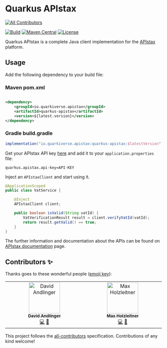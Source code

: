 # Quarkus APIstax

<!-- ALL-CONTRIBUTORS-BADGE:START - Do not remove or modify this section -->
[![All Contributors](https://img.shields.io/badge/all_contributors-2-orange.svg?style=flat-square)](#contributors-)
<!-- ALL-CONTRIBUTORS-BADGE:END -->
[![Build](https://github.com/quarkiverse/quarkus-apistax/workflows/Build/badge.svg)](https://github.com/quarkiverse/quarkus-apistax/actions?query=workflow%3ABuild)
[![Maven Central](https://img.shields.io/maven-central/v/io.quarkiverse.apistax/quarkus-apistax-parent.svg?label=Maven%20Central)](https://search.maven.org/artifact/io.quarkiverse.apistax/quarkus-apistax-parent)
[![License](https://img.shields.io/badge/License-Apache%202.0-blue.svg)](https://opensource.org/licenses/Apache-2.0)

Quarkus APIstax is a complete Java client implementation for the [APIstax](https://apistax.io) platform.

## Usage

Add the following dependency to your build file:

### Maven pom.xml

```xml

<dependency>
    <groupId>io.quarkiverse.apistax</groupId>
    <artifactId>quarkus-apistax</artifactId>
    <version>${latest.version}</version>
</dependency>
```

### Gradle build.gradle
```groovy
implementation("io.quarkiverse.apistax:quarkus-apistax:$latestVersion")
```

Get your APIstax API key [here](https://app.apistax.io/api-keys) and add it to your `application.properties` file:

```properties
quarkus.apistax.api-key=API-KEY
```

Inject an `APIstaxClient` and start using it.

```java
@ApplicationScoped
public class VatService {

    @Inject
    APIstaxClient client;

    public boolean isValid(String vatId) {
        VatVerificationResult result = client.verifyVatId(vatId);
        return result.getValid() == true;
    }
}
```

The further information and documentation about the APIs can be found on [APIstax documentation](https://apistax.io/docs) page.

## Contributors ✨

Thanks goes to these wonderful people ([emoji key](https://allcontributors.org/docs/en/emoji-key)):

<!-- ALL-CONTRIBUTORS-LIST:START - Do not remove or modify this section -->
<!-- prettier-ignore-start -->
<!-- markdownlint-disable -->
<table>
  <tbody>
    <tr>
      <td align="center" valign="top" width="14.28%"><a href="http://instant-it.at"><img src="https://avatars.githubusercontent.com/u/1436448?v=4?s=100" width="100px;" alt="David Andlinger"/><br /><sub><b>David Andlinger</b></sub></a><br /><a href="https://github.com/quarkiverse/quarkus-apistax/commits?author=andlinger" title="Code">💻</a> <a href="#maintenance-andlinger" title="Maintenance">🚧</a></td>
      <td align="center" valign="top" width="14.28%"><a href="http://instant-it.at"><img src="https://avatars.githubusercontent.com/u/3810635?v=4?s=100" width="100px;" alt="Max Holzleitner"/><br /><sub><b>Max Holzleitner</b></sub></a><br /><a href="https://github.com/quarkiverse/quarkus-apistax/commits?author=holzleitner" title="Code">💻</a> <a href="#maintenance-holzleitner" title="Maintenance">🚧</a></td>
    </tr>
  </tbody>
</table>

<!-- markdownlint-restore -->
<!-- prettier-ignore-end -->

<!-- ALL-CONTRIBUTORS-LIST:END -->

This project follows the [all-contributors](https://github.com/all-contributors/all-contributors) specification.
Contributions of any kind welcome!